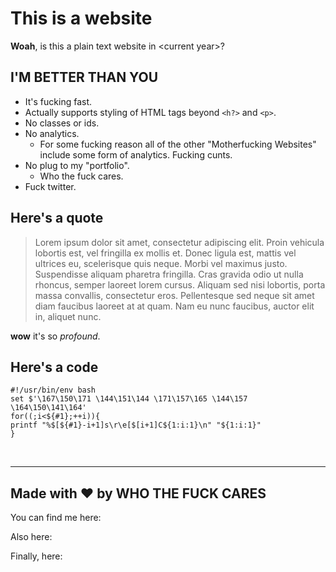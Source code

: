 # This is a website

**Woah**, is this a plain text website in \<current year\>?

## I'M BETTER THAN YOU

- It's fucking fast.
- Actually supports styling of HTML tags beyond `<h?>` and `<p>`.
- No classes or ids.
- No analytics.
    - For some fucking reason all of the other "Motherfucking Websites" include some form of analytics. Fucking cunts.
- No plug to my "portfolio".
    - Who the fuck cares.
- Fuck twitter.


## Here's a quote

> Lorem ipsum dolor sit amet, consectetur adipiscing elit. Proin vehicula lobortis est, vel fringilla ex mollis et. Donec ligula est, mattis vel ultrices eu, scelerisque quis neque. Morbi vel maximus justo. Suspendisse aliquam pharetra fringilla. Cras gravida odio ut nulla rhoncus, semper laoreet lorem cursus. Aliquam sed nisi lobortis, porta massa convallis, consectetur eros. Pellentesque sed neque sit amet diam faucibus laoreet at at quam. Nam eu nunc faucibus, auctor elit in, aliquet nunc.

**wow** it's so *profound*.


## Here's a code

```
#!/usr/bin/env bash
set $'\167\150\171 \144\151\144 \171\157\165 \144\157 \164\150\141\164'
for((;i<${#1};++i)){
printf "%$[${#1}-i+1]s\r\e[$[i+1]C${1:i:1}\n" "${1:i:1}"
}
```

<br>

---

## Made with ❤︎ by WHO THE FUCK CARES

You can find me here:

Also here:

Finally, here:
